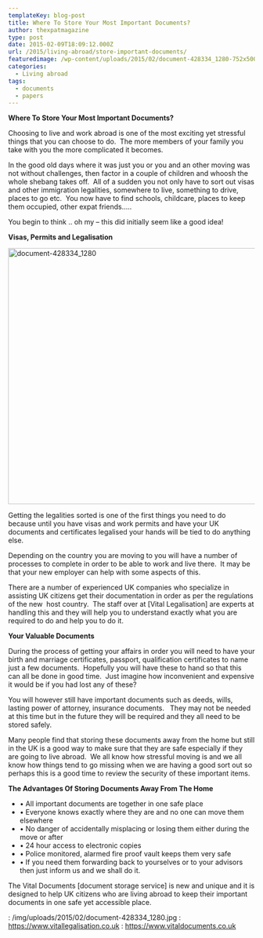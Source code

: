 ```yaml
---
templateKey: blog-post
title: Where To Store Your Most Important Documents?
author: thexpatmagazine
type: post
date: 2015-02-09T18:09:12.000Z
url: /2015/living-abroad/store-important-documents/
featuredimage: /wp-content/uploads/2015/02/document-428334_1280-752x500.jpg
categories:
  - Living abroad
tags:
  - documents
  - papers
---
```


**Where To Store Your Most Important Documents?**

Choosing to live and work abroad is one of the most exciting yet stressful things that you can choose to do.  The more members of your family you take with you the more complicated it becomes.

In the good old days where it was just you or you and an other moving was not without challenges, then factor in a couple of children and whoosh the whole shebang takes off.  <!--more-->All of a sudden you not only have to sort out visas and other immigration legalities, somewhere to live, something to drive, places to go etc.  You now have to find schools, childcare, places to keep them occupied, other expat friends…..

You begin to think .. oh my – this did initially seem like a good idea!

**Visas, Permits and Legalisation**

<img  src="/img/uploads/2015/02/document-428334_1280-1024x681.jpg" alt="document-428334_1280" width="785" height="522" srcset="/img/uploads/2015/02/document-428334_1280-1024x681.jpg 1024w, /img/uploads/2015/02/document-428334_1280-300x199.jpg 300w, /img/uploads/2015/02/document-428334_1280-768x511.jpg 768w, /img/uploads/2015/02/document-428334_1280-752x500.jpg 752w, /img/uploads/2015/02/document-428334_1280.jpg 1280w" sizes="(max-width: 785px) 100vw, 785px" />

Getting the legalities sorted is one of the first things you need to do because until you have visas and work permits and have your UK documents and certificates legalised your hands will be tied to do anything else.

Depending on the country you are moving to you will have a number of processes to complete in order to be able to work and live there.  It may be that your new employer can help with some aspects of this.

There are a number of experienced UK companies who specialize in assisting UK citizens get their documentation in order as per the regulations of the new  host country.  The staff over at [Vital Legalisation] are experts at handling this and they will help you to understand exactly what you are required to do and help you to do it.

**Your Valuable Documents**

During the process of getting your affairs in order you will need to have your birth and marriage certificates, passport, qualification certificates to name just a few documents.  Hopefully you will have these to hand so that this can all be done in good time.  Just imagine how inconvenient and expensive it would be if you had lost any of these?

You will however still have important documents such as deeds, wills, lasting power of attorney, insurance documents.   They may not be needed at this time but in the future they will be required and they all need to be stored safely.

Many people find that storing these documents away from the home but still in the UK is a good way to make sure that they are safe especially if they are going to live abroad.  We all know how stressful moving is and we all know how things tend to go missing when we are having a good sort out so perhaps this is a good time to review the security of these important items.

**The Advantages Of Storing Documents Away From The Home**

- • All important documents are together in one safe place
- • Everyone knows exactly where they are and no one can move them elsewhere
- • No danger of accidentally misplacing or losing them either during the move or after
- • 24 hour access to electronic copies
- • Police monitored, alarmed fire proof vault keeps them very safe
- • If you need them forwarding back to yourselves or to your advisors then just inform us and we shall do it.

The Vital Documents [document storage service] is new and unique and it is designed to help UK citizens who are living abroad to keep their important documents in one safe yet accessible place.

: /img/uploads/2015/02/document-428334_1280.jpg
: https://www.vitallegalisation.co.uk
: https://www.vitaldocuments.co.uk
